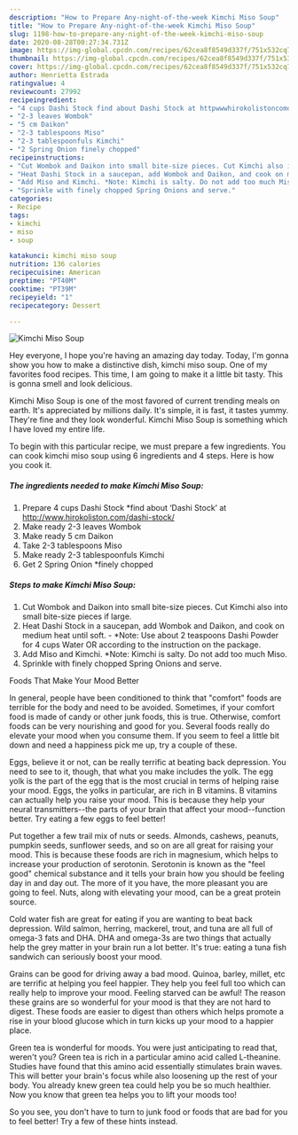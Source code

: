 ```yaml
---
description: "How to Prepare Any-night-of-the-week Kimchi Miso Soup"
title: "How to Prepare Any-night-of-the-week Kimchi Miso Soup"
slug: 1198-how-to-prepare-any-night-of-the-week-kimchi-miso-soup
date: 2020-08-28T00:27:34.731Z
image: https://img-global.cpcdn.com/recipes/62cea8f8549d337f/751x532cq70/kimchi-miso-soup-recipe-main-photo.jpg
thumbnail: https://img-global.cpcdn.com/recipes/62cea8f8549d337f/751x532cq70/kimchi-miso-soup-recipe-main-photo.jpg
cover: https://img-global.cpcdn.com/recipes/62cea8f8549d337f/751x532cq70/kimchi-miso-soup-recipe-main-photo.jpg
author: Henrietta Estrada
ratingvalue: 4
reviewcount: 27992
recipeingredient:
- "4 cups Dashi Stock find about Dashi Stock at httpwwwhirokolistoncomdashistock"
- "2-3 leaves Wombok"
- "5 cm Daikon"
- "2-3 tablespoons Miso"
- "2-3 tablespoonfuls Kimchi"
- "2 Spring Onion finely chopped"
recipeinstructions:
- "Cut Wombok and Daikon into small bite-size pieces. Cut Kimchi also into small bite-size pieces if large."
- "Heat Dashi Stock in a saucepan, add Wombok and Daikon, and cook on medium heat until soft. *Note: Use about 2 teaspoons Dashi Powder for 4 cups Water OR according to the instruction on the package."
- "Add Miso and Kimchi. *Note: Kimchi is salty. Do not add too much Miso."
- "Sprinkle with finely chopped Spring Onions and serve."
categories:
- Recipe
tags:
- kimchi
- miso
- soup

katakunci: kimchi miso soup 
nutrition: 136 calories
recipecuisine: American
preptime: "PT40M"
cooktime: "PT39M"
recipeyield: "1"
recipecategory: Dessert

---
```



![Kimchi Miso Soup](https://img-global.cpcdn.com/recipes/62cea8f8549d337f/751x532cq70/kimchi-miso-soup-recipe-main-photo.jpg)

Hey everyone, I hope you're having an amazing day today. Today, I'm gonna show you how to make a distinctive dish, kimchi miso soup. One of my favorites food recipes. This time, I am going to make it a little bit tasty. This is gonna smell and look delicious.



Kimchi Miso Soup is one of the most favored of current trending meals on earth. It's appreciated by millions daily. It's simple, it is fast, it tastes yummy. They're fine and they look wonderful. Kimchi Miso Soup is something which I have loved my entire life.


To begin with this particular recipe, we must prepare a few ingredients. You can cook kimchi miso soup using 6 ingredients and 4 steps. Here is how you cook it.

<!--inarticleads1-->

##### The ingredients needed to make Kimchi Miso Soup:

1. Prepare 4 cups Dashi Stock *find about ‘Dashi Stock’ at http://www.hirokoliston.com/dashi-stock/
1. Make ready 2-3 leaves Wombok
1. Make ready 5 cm Daikon
1. Take 2-3 tablespoons Miso
1. Make ready 2-3 tablespoonfuls Kimchi
1. Get 2 Spring Onion *finely chopped




<!--inarticleads2-->

##### Steps to make Kimchi Miso Soup:

1. Cut Wombok and Daikon into small bite-size pieces. Cut Kimchi also into small bite-size pieces if large.
1. Heat Dashi Stock in a saucepan, add Wombok and Daikon, and cook on medium heat until soft. - *Note: Use about 2 teaspoons Dashi Powder for 4 cups Water OR according to the instruction on the package.
1. Add Miso and Kimchi. *Note: Kimchi is salty. Do not add too much Miso.
1. Sprinkle with finely chopped Spring Onions and serve.




Foods That Make Your Mood Better


In general, people have been conditioned to think that "comfort" foods are terrible for the body and need to be avoided. Sometimes, if your comfort food is made of candy or other junk foods, this is true. Otherwise, comfort foods can be very nourishing and good for you. Several foods really do elevate your mood when you consume them. If you seem to feel a little bit down and need a happiness pick me up, try a couple of these.

Eggs, believe it or not, can be really terrific at beating back depression. You need to see to it, though, that what you make includes the yolk. The egg yolk is the part of the egg that is the most crucial in terms of helping raise your mood. Eggs, the yolks in particular, are rich in B vitamins. B vitamins can actually help you raise your mood. This is because they help your neural transmitters--the parts of your brain that affect your mood--function better. Try eating a few eggs to feel better!

Put together a few trail mix of nuts or seeds. Almonds, cashews, peanuts, pumpkin seeds, sunflower seeds, and so on are all great for raising your mood. This is because these foods are rich in magnesium, which helps to increase your production of serotonin. Serotonin is known as the "feel good" chemical substance and it tells your brain how you should be feeling day in and day out. The more of it you have, the more pleasant you are going to feel. Nuts, along with elevating your mood, can be a great protein source.

Cold water fish are great for eating if you are wanting to beat back depression. Wild salmon, herring, mackerel, trout, and tuna are all full of omega-3 fats and DHA. DHA and omega-3s are two things that actually help the grey matter in your brain run a lot better. It's true: eating a tuna fish sandwich can seriously boost your mood. 

Grains can be good for driving away a bad mood. Quinoa, barley, millet, etc are terrific at helping you feel happier. They help you feel full too which can really help to improve your mood. Feeling starved can be awful! The reason these grains are so wonderful for your mood is that they are not hard to digest. These foods are easier to digest than others which helps promote a rise in your blood glucose which in turn kicks up your mood to a happier place.

Green tea is wonderful for moods. You were just anticipating to read that, weren't you? Green tea is rich in a particular amino acid called L-theanine. Studies have found that this amino acid essentially stimulates brain waves. This will better your brain's focus while also loosening up the rest of your body. You already knew green tea could help you be so much healthier. Now you know that green tea helps you to lift your moods too!

So you see, you don't have to turn to junk food or foods that are bad for you to feel better! Try  a few  of  these  hints  instead.

